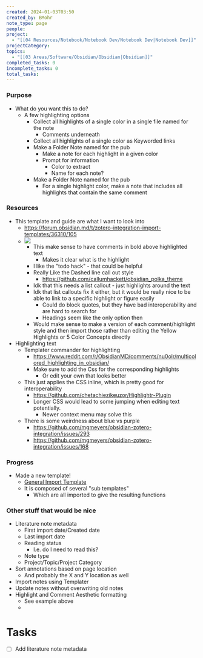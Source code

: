 ```yaml
---
created: 2024-01-03T03:50
created_by: BMohr
note_type: page
people: 
project:
  - "[[04 Resources/Notebook/Notebook Dev/Notebook Dev|Notebook Dev]]"
projectCategory: 
topics:
  - "[[03 Areas/Software/Obsidian/Obsidian|Obsidian]]"
completed_tasks: 0
incomplete_tasks: 0
total_tasks:
---
```

### Purpose
- What do you want this to do?
	- A few highlighting options
		- Collect all highlights of a single color in a single file named for the note
			- Comments underneath
		- Collect all highlights of a single color as Keyworded links
		- Make a Folder Note named for the pub 
			- Make a note for each highlight in a given color
			- Prompt for information
				- Color to extract
				- Name for each note?
		- Make a Folder Note named for the pub
			- For a single highlight color, make a note that includes all highlights that contain the same comment

### Resources
- This template and guide are what I want to look into
	- https://forum.obsidian.md/t/zotero-integration-import-templates/36310/105
	- ![](01%20Home/!Inbox/attachments/Pasted%20image%2020240106165805.png)
		- This make sense to have comments in bold above highlighted text
			- Makes it clear what is the highlight
		- I like the "todo hack" - that could be helpful
		- Really Like the Dashed line call out style
			- https://github.com/callumhackett/obsidian_polka_theme
		- Idk that this needs a list callout - just highlights around the text
		- Idk that list callouts fix it either, but it would be really nice to be able to link to a specific highlight or figure easily
			- Could do block quotes, but they have bad interoperability and are hard to search for
			- Headings seem like the only option then
		- Would make sense to make a version of each comment/highlight style and then import those rather than editing the Yellow Highlights or 5 Color Concepts directly
- Highlighting text
	- Templater commander for highlighting
		- https://www.reddit.com/r/ObsidianMD/comments/nu0olr/multicolored_highlighting_in_obsidian/
		- Make sure to add the Css for the corresponding highlights
			- Or edit your own that looks better
	- This just applies the CSS inline, which is pretty good for interoperability
		- https://github.com/chetachiezikeuzor/Highlightr-Plugin
		- Longer CSS would lead to some jumping when editing text potentially. 
			- Newer context menu may solve this
	- There is some weirdness about blue vs purple
		- https://github.com/mgmeyers/obsidian-zotero-integration/issues/293
		- https://github.com/mgmeyers/obsidian-zotero-integration/issues/168

### Progress
- Made a new template! 
	- [General Import Template](04%20Resources/Notebook/Zotero%20Templates/General%20Import%20Template/General%20Import%20Template.md)
	- It is composed of several "sub templates"
		- Which are all imported to give the resulting functions

### Other stuff that would be nice
- Literature note metadata
	- First import date/Created date
	- Last import date
	- Reading status
		- I.e. do I need to read this? 
	- Note type
	- Project/Topic/Project Category
- Sort annotations based on page location
	- And probably the X and Y location as well
- Import notes using Templater
- Update notes without overwriting old notes
- Highlight and Comment Aesthetic formatting
	- See example above
	- 
# Tasks
- [ ] Add literature note metadata
